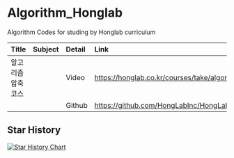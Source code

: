 # Algorithm_Honglab


Algorithm Codes for studing by Honglab curriculum

| Title|Subject| Detail|Link|
| :--- | :--- | :---  | :--- |
| 알고리즘 압축코스 | | Video | <https://honglab.co.kr/courses/take/algorithms> |
|  | | Github | <https://github.com/HongLabInc/HongLabAlgorithmsPart1> |

## Star History

[![Star History Chart](https://api.star-history.com/svg?repos=akillness/Algorithm_Honglab)](https://github.com/#akillness/Algorithm_Honglab)
